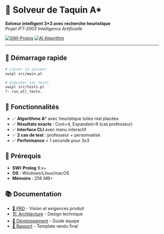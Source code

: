 # 🧩 Solveur de Taquin A*

**Solveur intelligent 3×3 avec recherche heuristique**  
*Projet IFT-2003 Intelligence Artificielle*

[![SWI-Prolog](https://img.shields.io/badge/SWI--Prolog-9.x+-blue?style=flat-square)](https://www.swi-prolog.org/)
[![AI Algorithm](https://img.shields.io/badge/AI-A*%20Search-green?style=flat-square)]()

---

## 🚀 Démarrage rapide

```bash
# Lancer le solveur
swipl src/main.pl

# Exécuter les tests
swipl src/tests.pl
?- run_all_tests.
```

## 🎯 Fonctionnalités

- ✅ **Algorithme A*** avec heuristique tuiles mal placées
- ✅ **Résultats exacts** : Cost=4, Expanded=9 (cas professeur)
- ✅ **Interface CLI** avec menu interactif
- ✅ **2 cas de test** : professeur + personnalisé
- ✅ **Performance** < 1 seconde pour 3x3

## 🔧 Prérequis

- **SWI-Prolog** 9.x+
- **OS** : Windows/Linux/macOS
- **Mémoire** : 256 MB+

## 📚 Documentation

- [🎯 PRD](docs/PRD.md) - Vision et exigences produit
- [🏗️ Architecture](docs/Architecture.md) - Design technique
- [🚀 Développement](docs/DEVELOPMENT.md) - Guide équipe
- [📄 Rapport](docs/REPORT_TEMPLATE.md) - Template rendu final
